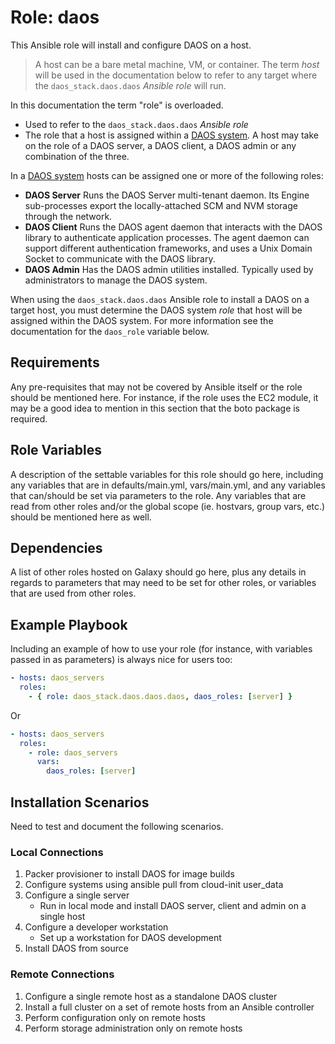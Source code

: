 # Role: daos

This Ansible role will install and configure DAOS on a host.

> A host can be a bare metal machine, VM, or container. The term *host* will be used in the documentation below to refer to any target where the `daos_stack.daos.daos` *Ansible role* will run.

In this documentation the term "role" is overloaded.

- Used to refer to the `daos_stack.daos.daos` *Ansible role*
- The role that a host is assigned within a [DAOS system](https://docs.daos.io/latest/overview/architecture/#daos-system). A host may take on the role of a DAOS server, a DAOS client, a DAOS admin or any combination of the three.

In a [DAOS system](https://docs.daos.io/latest/overview/architecture/#daos-system) hosts can be assigned one or more of the following roles:

- **DAOS Server**
  Runs the DAOS Server multi-tenant daemon. Its Engine sub-processes export the locally-attached SCM and NVM storage through the network.
- **DAOS Client**
  Runs the DAOS agent daemon that interacts with the DAOS library to authenticate application processes. The agent daemon can support different authentication frameworks, and uses a Unix Domain Socket to communicate with the DAOS library.
- **DAOS Admin**
  Has the DAOS admin utilities installed. Typically used by administrators to manage the DAOS system.

When using the `daos_stack.daos.daos` Ansible role to install a DAOS on a target host, you must determine the DAOS system *role* that host will be assigned within the DAOS system. For more information see the documentation for the `daos_role` variable below.

## Requirements

Any pre-requisites that may not be covered by Ansible itself or the role should be mentioned here. For instance, if the role uses the EC2 module, it may be a good idea to mention in this section that the boto package is required.

## Role Variables

A description of the settable variables for this role should go here, including any variables that are in defaults/main.yml, vars/main.yml, and any variables that can/should be set via parameters to the role. Any variables that are read from other roles and/or the global scope (ie. hostvars, group vars, etc.) should be mentioned here as well.

## Dependencies

A list of other roles hosted on Galaxy should go here, plus any details in regards to parameters that may need to be set for other roles, or variables that are used from other roles.

## Example Playbook

Including an example of how to use your role (for instance, with variables passed in as parameters) is always nice for users too:

```yaml
- hosts: daos_servers
  roles:
    - { role: daos_stack.daos.daos.daos, daos_roles: [server] }
```
Or

```yaml
- hosts: daos_servers
  roles:
    - role: daos_servers
      vars:
        daos_roles: [server]
```

## Installation Scenarios

Need to test and document the following scenarios.

### Local Connections

1. Packer provisioner to install DAOS for image builds
2. Configure systems using ansible pull from cloud-init user_data
3. Configure a single server
   - Run in local mode and install DAOS server, client and admin on a single host
4. Configure a developer workstation
   - Set up a workstation for DAOS development
5. Install DAOS from source


### Remote Connections

1. Configure a single remote host as a standalone DAOS cluster
2. Install a full cluster on a set of remote hosts from an Ansible controller
3. Perform configuration only on remote hosts
4. Perform storage administration only on remote hosts
